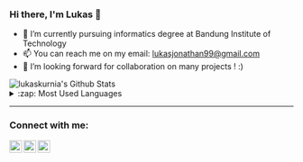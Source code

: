 ### Hi there, I'm Lukas 👋

- 🔭 I’m currently pursuing informatics degree at Bandung Institute of Technology
- 📫 You can reach me on my email: lukasjonathan99@gmail.com
- 👯 I’m looking forward for collaboration on many projects ! :)



<img  alt="lukaskurnia's Github Stats" src="https://github-readme-stats.vercel.app/api?username=lukaskurnia&show_icons=true&hide_border=true&theme=gotham" />

<br />

<details>
  <summary>:zap: Most Used Languages</summary>

[![Top Langs](https://github-readme-stats.vercel.app/api/top-langs/?username=lukaskurnia&layout=compact)](https://github.com/lukaskurnia/github-readme-stats)

*NOTE: Top languages does not indicate my skill level or something like that, it's a github metric of which languages I have the most code on github*
</details>

---

### Connect with me:

[<img align="left" alt="lukaskurniaa | Twitter" width="22px" src="https://cdn.jsdelivr.net/npm/simple-icons@v3/icons/twitter.svg" />][twitter]
[<img align="left" alt="lukaskurnia | LinkedIn" width="22px" src="https://cdn.jsdelivr.net/npm/simple-icons@v3/icons/linkedin.svg" />][linkedin]
[<img align="left" alt="lukas_kurnia | Instagram" width="22px" src="https://cdn.jsdelivr.net/npm/simple-icons@v3/icons/instagram.svg" />][instagram]

[twitter]: https://twitter.com/lukaskurniaa
[instagram]: https://instagram.com/lukas_kurnia
[linkedin]: https://linkedin.com/in/lukaskurnia
